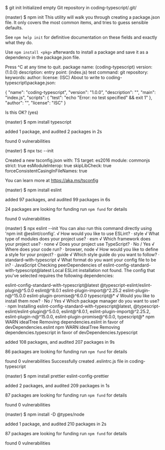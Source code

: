 
$ git init
Initialized empty Git repository in coding-typescript/.git/

 (master)
$ npm init
This utility will walk you through creating a package.json file.
It only covers the most common items, and tries to guess sensible defaults.

See `npm help init` for definitive documentation on these fields
and exactly what they do.

Use `npm install <pkg>` afterwards to install a package and
save it as a dependency in the package.json file.

Press ^C at any time to quit.
package name: (coding-typescript)
version: (1.0.0)
description:
entry point: (index.js)
test command:
git repository:
keywords:
author:
license: (ISC)
About to write to coding-typescript\package.json:

{
  "name": "coding-typescript",
  "version": "1.0.0",
  "description": "",
  "main": "index.js",
  "scripts": {
    "test": "echo \"Error: no test specified\" && exit 1"
  },
  "author": "",
  "license": "ISC"
}


Is this OK? (yes)

 (master)
$ npm install typescript

added 1 package, and audited 2 packages in 2s

found 0 vulnerabilities

 (master)
$ npx tsc --init

Created a new tsconfig.json with:
                                                                                                                     TS
  target: es2016
  module: commonjs
  strict: true
  esModuleInterop: true
  skipLibCheck: true
  forceConsistentCasingInFileNames: true


You can learn more at https://aka.ms/tsconfig


 (master)
$ npm install eslint

added 97 packages, and audited 99 packages in 6s

24 packages are looking for funding
  run `npm fund` for details

found 0 vulnerabilities

 (master)
$ npx eslint --init
You can also run this command directly using 'npm init @eslint/config'.
√ How would you like to use ESLint? · style
√ What type of modules does your project use? · esm
√ Which framework does your project use? · none
√ Does your project use TypeScript? · No / Yes
√ Where does your code run? · browser, node
√ How would you like to define a style for your project? · guide
√ Which style guide do you want to follow? · standard-with-typescript
√ What format do you want your config file to be in? · JavaScript
Checking peerDependencies of eslint-config-standard-with-typescript@latest
Local ESLint installation not found.
The config that you've selected requires the following dependencies:

eslint-config-standard-with-typescript@latest @typescript-eslint/eslint-plugin@^5.0.0 eslint@^8.0.1 eslint-plugin-import@^2.25.2 eslint-plugin-n@^15.0.0 eslint-plugin-promise@^6.0.0 typescript@*
√ Would you like to install them now? · No / Yes
√ Which package manager do you want to use? · npm
Installing eslint-config-standard-with-typescript@latest, @typescript-eslint/eslint-plugin@^5.0.0, eslint@^8.0.1, eslint-plugin-import@^2.25.2, eslint-plugin-n@^15.0.0,
eslint-plugin-promise@^6.0.0, typescript@*
npm WARN idealTree Removing dependencies.eslint in favor of devDependencies.eslint
npm WARN idealTree Removing dependencies.typescript in favor of devDependencies.typescript

added 108 packages, and audited 207 packages in 9s

86 packages are looking for funding
  run `npm fund` for details

found 0 vulnerabilities
Successfully created .eslintrc.js file in coding-typescript

 (master)
$ npm install prettier eslint-config-prettier

added 2 packages, and audited 209 packages in 1s

87 packages are looking for funding
  run `npm fund` for details

found 0 vulnerabilities

 (master)
$ npm install -D @types/node

added 1 package, and audited 210 packages in 2s

87 packages are looking for funding
  run `npm fund` for details

found 0 vulnerabilities
